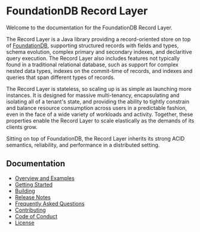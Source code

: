 # FoundationDB Record Layer
  
Welcome to the documentation for the FoundationDB Record Layer.

The Record Layer is a Java library providing a record-oriented store on top of
[FoundationDB](https://www.foundationdb.org), supporting structured records with
fields and types, schema evolution, complex primary and secondary indexes, 
and declaritive query execution.  The Record Layer also includes features not 
typically found in a traditional relational database, such as support for 
complex nested data types, indexes on the commit-time of records, and indexes 
and queries that span different types of records.

The Record Layer is stateless, so scaling up is as simple as launching more instances.
It is designed for massive multi-tenancy, encapsulating and isolating all of a tenant's
state, and providing the ability to tightly constrain and balance resource consumption
across users in a predictable fashion, even in the face of a wide variety of workloads
and activity. Together, these properties enable the Record Layer to scale elastically
as the demands of its clients grow.

Sitting on top of FoundationDB, the Record Layer inherits its strong ACID semantics,
reliability, and performance in a distributed setting.

## Documentation

* [Overview and Examples](Overview.md)
* [Getting Started](GettingStarted.md)
* [Building](Building.md)
* [Release Notes](ReleaseNotes.md)
* [Frequently Asked Questions](FAQ.md)
* [Contributing](../CONTRIBUTING.md)
* [Code of Conduct](../CODE_OF_CONDUCT.md)
* [License](../LICENSE)

